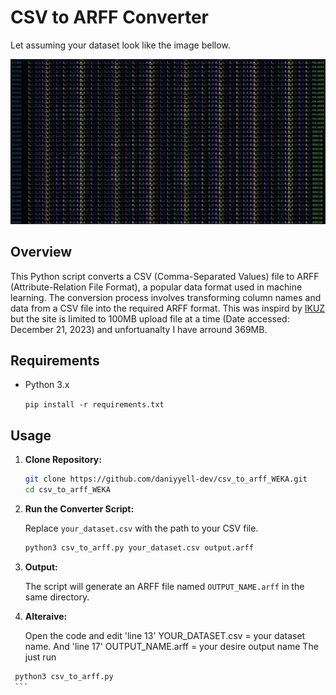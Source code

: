 # CSV to ARFF Converter

Let assuming your dataset look like the image bellow.


![Repository Logo](https://github.com/daniyyell-dev/csv_to_arff_WEKA/raw/main/logo1.png)

## Overview

This Python script converts a CSV (Comma-Separated Values) file to ARFF (Attribute-Relation File Format), a popular data format used in machine learning. The conversion process involves transforming column names and data from a CSV file into the required ARFF format. This was inspird by [IKUZ]( https://ikuz.eu/ikuz.eu/csv2arff/)
but the site is limited to 100MB upload file at a time (Date accessed: December 21, 2023) and unfortuanalty I have arround 369MB. 

## Requirements

- Python 3.x

  `pip install -r requirements.txt`

## Usage

1. **Clone Repository:**

    ```bash
    git clone https://github.com/daniyyell-dev/csv_to_arff_WEKA.git
    cd csv_to_arff_WEKA
    ```

2. **Run the Converter Script:**

    Replace `your_dataset.csv` with the path to your CSV file.

    ```bash
    python3 csv_to_arff.py your_dataset.csv output.arff
    ```

3. **Output:**

    The script will generate an ARFF file named `OUTPUT_NAME.arff` in the same directory.

43. **Alteraive:**

    Open the code and edit 'line 13' YOUR_DATASET.csv = your dataset name.
    And 'line 17' OUTPUT_NAME.arff = your desire output name
    The just run
    
   ```bash
    python3 csv_to_arff.py 
    ```
